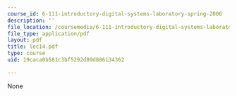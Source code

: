 ```yaml
---
course_id: 6-111-introductory-digital-systems-laboratory-spring-2006
description: ''
file_location: /coursemedia/6-111-introductory-digital-systems-laboratory-spring-2006/19caca0b581c3bf5292d89d886134362_lec14.pdf
file_type: application/pdf
layout: pdf
title: lec14.pdf
type: course
uid: 19caca0b581c3bf5292d89d886134362

---
```

None